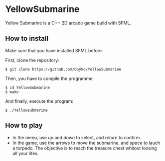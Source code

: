 # YellowSubmarine
Yellow Submarine is a C++ 2D arcade game build with SFML.

## How to install
Make sure that you have installed SFML before.

First, clone the repository:

    $ git clone https://github.com/Doyko/YellowSubmarine

Then, you have to compile the programme:

    $ cd YellowSubmarine
    $ make

And finally, execute the program:

    $ ./Yellowsubmarine

## How to play
- In the menu, use *up* and *down* to select, and *return* to confirm.
- In the game, use the arrows to move the submarine, and *space* to lauch a torpedo. The objective is to reach the treasure chest whitout loosing all your lifes.
